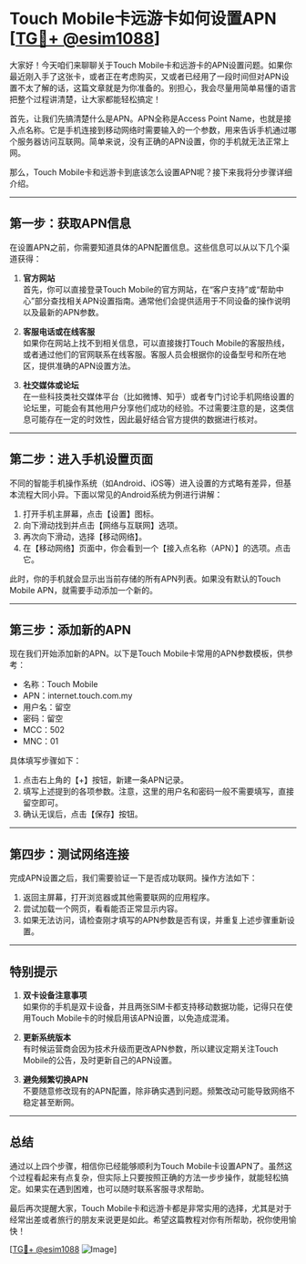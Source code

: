# Touch Mobile卡远游卡如何设置APN [[TG💪+ @esim1088](https://t.me/s/esim1088)]

大家好！今天咱们来聊聊关于Touch Mobile卡和远游卡的APN设置问题。如果你最近刚入手了这张卡，或者正在考虑购买，又或者已经用了一段时间但对APN设置不太了解的话，这篇文章就是为你准备的。别担心，我会尽量用简单易懂的语言把整个过程讲清楚，让大家都能轻松搞定！

首先，让我们先搞清楚什么是APN。APN全称是Access Point Name，也就是接入点名称。它是手机连接到移动网络时需要输入的一个参数，用来告诉手机通过哪个服务器访问互联网。简单来说，没有正确的APN设置，你的手机就无法正常上网。

那么，Touch Mobile卡和远游卡到底该怎么设置APN呢？接下来我将分步骤详细介绍。

---

## **第一步：获取APN信息**

在设置APN之前，你需要知道具体的APN配置信息。这些信息可以从以下几个渠道获得：

1. **官方网站**  
   首先，你可以直接登录Touch Mobile的官方网站，在“客户支持”或“帮助中心”部分查找相关APN设置指南。通常他们会提供适用于不同设备的操作说明以及最新的APN参数。

2. **客服电话或在线客服**  
   如果你在网站上找不到相关信息，可以直接拨打Touch Mobile的客服热线，或者通过他们的官网联系在线客服。客服人员会根据你的设备型号和所在地区，提供准确的APN设置方法。

3. **社交媒体或论坛**  
   在一些科技类社交媒体平台（比如微博、知乎）或者专门讨论手机网络设置的论坛里，可能会有其他用户分享他们成功的经验。不过需要注意的是，这类信息可能存在一定的时效性，因此最好结合官方提供的数据进行核对。

---

## **第二步：进入手机设置页面**

不同的智能手机操作系统（如Android、iOS等）进入设置的方式略有差异，但基本流程大同小异。下面以常见的Android系统为例进行讲解：

1. 打开手机主屏幕，点击【设置】图标。
2. 向下滑动找到并点击【网络与互联网】选项。
3. 再次向下滑动，选择【移动网络】。
4. 在【移动网络】页面中，你会看到一个【接入点名称（APN）】的选项。点击它。

此时，你的手机就会显示出当前存储的所有APN列表。如果没有默认的Touch Mobile APN，就需要手动添加一个新的。

---

## **第三步：添加新的APN**

现在我们开始添加新的APN。以下是Touch Mobile卡常用的APN参数模板，供参考：

- 名称：Touch Mobile  
- APN：internet.touch.com.my  
- 用户名：留空  
- 密码：留空  
- MCC：502  
- MNC：01  

具体填写步骤如下：

1. 点击右上角的【+】按钮，新建一条APN记录。
2. 填写上述提到的各项参数。注意，这里的用户名和密码一般不需要填写，直接留空即可。
3. 确认无误后，点击【保存】按钮。

---

## **第四步：测试网络连接**

完成APN设置之后，我们需要验证一下是否成功联网。操作方法如下：

1. 返回主屏幕，打开浏览器或其他需要联网的应用程序。
2. 尝试加载一个网页，看看能否正常显示内容。
3. 如果无法访问，请检查刚才填写的APN参数是否有误，并重复上述步骤重新设置。

---

## **特别提示**

1. **双卡设备注意事项**  
   如果你的手机是双卡设备，并且两张SIM卡都支持移动数据功能，记得只在使用Touch Mobile卡的时候启用该APN设置，以免造成混淆。

2. **更新系统版本**  
   有时候运营商会因为技术升级而更改APN参数，所以建议定期关注Touch Mobile的公告，及时更新自己的APN设置。

3. **避免频繁切换APN**  
   不要随意修改现有的APN配置，除非确实遇到问题。频繁改动可能导致网络不稳定甚至断网。

---

## **总结**

通过以上四个步骤，相信你已经能够顺利为Touch Mobile卡设置APN了。虽然这个过程看起来有点复杂，但实际上只要按照正确的方法一步步操作，就能轻松搞定。如果实在遇到困难，也可以随时联系客服寻求帮助。

最后再次提醒大家，Touch Mobile卡和远游卡都是非常实用的选择，尤其是对于经常出差或者旅行的朋友来说更是如此。希望这篇教程对你有所帮助，祝你使用愉快！

[[TG💪+ @esim1088](https://t.me/s/esim1088) ![Image](https://i.postimg.cc/4NQfJmqS/Snipaste-2025-05-13-00-14-12.png)]